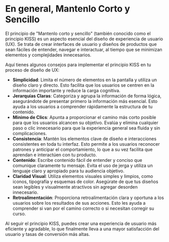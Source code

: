 # En general, Mantenlo Corto y Sencillo

El principio de "Mantenlo corto y sencillo" (también conocido como el principio KISS) es un aspecto esencial del diseño de experiencia de usuario (UX). Se trata de crear interfaces de usuario y diseños de productos que sean fáciles de entender, navegar e interactuar, al tiempo que se minimizan elementos y complejidades innecesarios.

Aquí tienes algunos consejos para implementar el principio KISS en tu proceso de diseño de UX:

- **Simplicidad**: Limita el número de elementos en la pantalla y utiliza un diseño claro y directo. Esto facilita que los usuarios se centren en la información importante y reduce la carga cognitiva.
- **Jerarquías Claras**: Categoriza y agrupa la información de forma lógica, asegurándote de presentar primero la información más esencial. Esto ayuda a los usuarios a comprender rápidamente la estructura de tu contenido.
- **Mínimo de Clics**: Apunta a proporcionar el camino más corto posible para que los usuarios alcancen su objetivo. Evalúa y elimina cualquier paso o clic innecesario para que la experiencia general sea fluida y sin complicaciones.
- **Consistencia**: Mantén los elementos clave de diseño e interacciones consistentes en toda tu interfaz. Esto permite a los usuarios reconocer patrones y anticipar el comportamiento, lo que a su vez facilita que aprendan e interactúen con tu producto.
- **Contenido**: Escribe contenido fácil de entender y conciso que comunique claramente tu mensaje. Evita el uso de jerga y utiliza un lenguaje claro y apropiado para tu audiencia objetivo.
- **Claridad Visual**: Utiliza elementos visuales simples y limpios, como iconos, tipografía y esquemas de color. Asegúrate de que tus diseños sean legibles y visualmente atractivos sin agregar desorden innecesario.
- **Retroalimentación**: Proporciona retroalimentación clara y oportuna a los usuarios sobre los resultados de sus acciones. Esto les ayuda a comprender si van por el camino correcto o si necesitan corregir su curso.

Al seguir el principio KISS, puedes crear una experiencia de usuario más eficiente y agradable, lo que finalmente lleva a una mayor satisfacción del usuario y tasas de conversión más altas.

